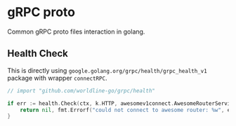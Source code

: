 # gRPC proto

Common gRPC proto files interaction in golang.

## Health Check

This is directly using `google.golang.org/grpc/health/grpc_health_v1` package with wrapper `connectRPC`.

```go
// import "github.com/worldline-go/grpc/health"

if err := health.Check(ctx, k.HTTP, awesomev1connect.AwesomeRouterServiceName); err != nil {
    return nil, fmt.Errorf("could not connect to awesome router: %w", err)
}
```
